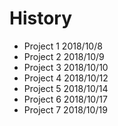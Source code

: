 # History
- Project 1 2018/10/8 
- Project 2 2018/10/9
- Project 3 2018/10/10
- Project 4 2018/10/12
- Project 5 2018/10/14
- Project 6 2018/10/17
- Project 7 2018/10/19

